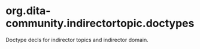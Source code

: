 org.dita-community.indirectortopic.doctypes
===========================================

Doctype decls for indirector topics and indirector domain.
